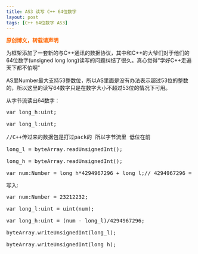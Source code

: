 ```yaml
---
title: AS3 读写 C++ 64位数字
layout: post
tags: [C++ 64位数字 AS3]
---
```

<span style="color: #ff6600;"><strong>原创博文，转载请声明</strong></span>

为框架添加了一套新的与C++通讯的数据协议，其中和C++的大爷们对于他们的64位数字(unsigned long long)读写的问题纠结了很久。真心觉得“学好C++走遍天下都不怕啊”

AS里Number最大支持53整数位，所以AS里面是没有办法表示超过53位的整数的，所以这里的读写64数字只是在数字大小不超过53位的情况下可用。

从字节流读出64数字：

<pre class="brush:as3">var long_h:uint;

var long_l:uint;

//C++传过来的数据包是打过pack的 所以字节流里 低位在前

long_l = byteArray.readUnsignedInt();

long_h = byteArray.readUnsignedInt();

var num:Number = long_h*4294967296 + long_l;// 4294967296 = 2^32</pre>

写入:

<pre class="brush:as3">var num:Number = 23212232;

var long_l:uint = uint(num);

var long_h:uint = (num - long_l)/4294967296;

byteArray.writeUnsignedInt(long_l);

byteArray.writeUnsignedInt(long_h);</pre>